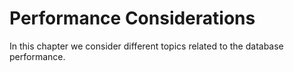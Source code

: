 # Performance Considerations

In this chapter we consider different topics related to the database performance.